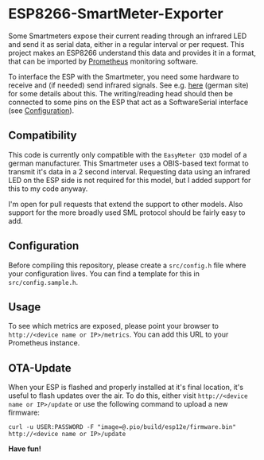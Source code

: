 # ESP8266-SmartMeter-Exporter

Some Smartmeters expose their current reading through an infrared LED and send it as serial data, either in a regular interval or per request.
This project makes an ESP8266 understand this data and provides it in a format, that can be imported by [Prometheus](https://prometheus.io/) monitoring software.

To interface the ESP with the Smartmeter, you need some hardware to receive and (if needed) send infrared signals. See e.g. [here](https://wiki.volkszaehler.org/hardware/controllers/ir-schreib-lesekopf) (german site) for some details about this.
The writing/reading head should then be connected to some pins on the ESP that act as a SoftwareSerial interface (see [Configuration](#Configuration)).

## Compatibility

This code is currently only compatible with the `EasyMeter Q3D` model of a german manufacturer. This Smartmeter uses a OBIS-based text format to transmit it's data in a 2 second interval. Requesting data using an infrared LED on the ESP side is not required for this model, but I added support for this to my code anyway.

I'm open for pull requests that extend the support to other models. Also support for the more broadly used SML protocol should be fairly easy to add.

## Configuration

Before compiling this repository, please create a `src/config.h` file where your configuration lives. You can find a template for this in `src/config.sample.h`.

## Usage

To see which metrics are exposed, please point your browser to `http://<device name or IP>/metrics`. You can add this URL to your Prometheus instance.

## OTA-Update

When your ESP is flashed and properly installed at it's final location, it's useful to flash updates over the air. To do this, either visit `http://<device name or IP>/update` or use the following command to upload a new firmware:

```
curl -u USER:PASSWORD -F "image=@.pio/build/esp12e/firmware.bin" http://<device name or IP>/update
```

**Have fun!**
